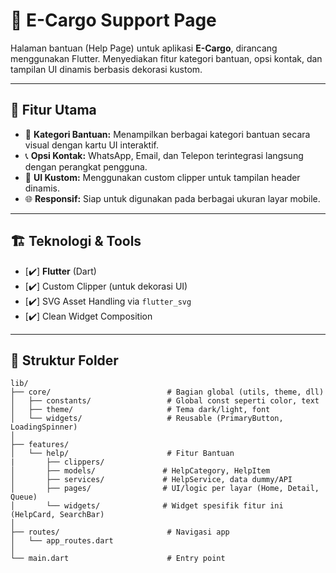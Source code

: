 # 🚚 E-Cargo Support Page

Halaman bantuan (Help Page) untuk aplikasi **E-Cargo**, dirancang menggunakan Flutter. Menyediakan fitur kategori bantuan, opsi kontak, dan tampilan UI dinamis berbasis dekorasi kustom.

---

## 📱 Fitur Utama

- 📂 **Kategori Bantuan:** Menampilkan berbagai kategori bantuan secara visual dengan kartu UI interaktif.
- 📞 **Opsi Kontak:** WhatsApp, Email, dan Telepon terintegrasi langsung dengan perangkat pengguna.
- 🎨 **UI Kustom:** Menggunakan custom clipper untuk tampilan header dinamis.
- 🌐 **Responsif:** Siap untuk digunakan pada berbagai ukuran layar mobile.

---

## 🏗️ Teknologi & Tools

- [✔️] **Flutter** (Dart)
- [✔️] Custom Clipper (untuk dekorasi UI)
- [✔️] SVG Asset Handling via `flutter_svg`
- [✔️] Clean Widget Composition

---

## 📁 Struktur Folder

```plaintext
lib/
├── core/                          # Bagian global (utils, theme, dll)
│   ├── constants/                 # Global const seperti color, text
│   ├── theme/                     # Tema dark/light, font
│   └── widgets/                   # Reusable (PrimaryButton, LoadingSpinner)
│
├── features/
│   └── help/                      # Fitur Bantuan
|       ├── clippers/
│       ├── models/               # HelpCategory, HelpItem
│       ├── services/             # HelpService, data dummy/API
│       ├── pages/                # UI/logic per layar (Home, Detail, Queue)
│       └── widgets/              # Widget spesifik fitur ini (HelpCard, SearchBar)
│
├── routes/                        # Navigasi app
│   └── app_routes.dart
│
└── main.dart                      # Entry point

